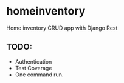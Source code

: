 # homeinventory
Home inventory CRUD app with Django Rest

## TODO:
- Authentication
- Test Coverage
- One command run.
